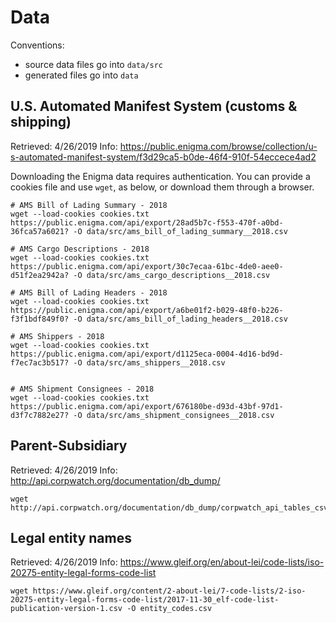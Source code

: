 # Data

Conventions:
- source data files go into `data/src`
- generated files go into `data`

## U.S. Automated Manifest System (customs & shipping)

Retrieved: 4/26/2019
Info: <https://public.enigma.com/browse/collection/u-s-automated-manifest-system/f3d29ca5-b0de-46f4-910f-54eccece4ad2>

Downloading the Enigma data requires authentication. You can provide a cookies file and use `wget`, as below, or download them through a browser.

```
# AMS Bill of Lading Summary - 2018
wget --load-cookies cookies.txt https://public.enigma.com/api/export/28ad5b7c-f553-470f-a0bd-36fca57a6021? -O data/src/ams_bill_of_lading_summary__2018.csv

# AMS Cargo Descriptions - 2018
wget --load-cookies cookies.txt https://public.enigma.com/api/export/30c7ecaa-61bc-4de0-aee0-d51f2ea2942a? -O data/src/ams_cargo_descriptions__2018.csv

# AMS Bill of Lading Headers - 2018
wget --load-cookies cookies.txt https://public.enigma.com/api/export/a6be01f2-b029-48f0-b226-f3f1bdf849f0? -O data/src/ams_bill_of_lading_headers__2018.csv

# AMS Shippers - 2018
wget --load-cookies cookies.txt https://public.enigma.com/api/export/d1125eca-0004-4d16-bd9d-f7ec7ac3b517? -O data/src/ams_shippers__2018.csv


# AMS Shipment Consignees - 2018
wget --load-cookies cookies.txt https://public.enigma.com/api/export/676180be-d93d-43bf-97d1-d3f7c7882e27? -O data/src/ams_shipment_consignees__2018.csv
```

## Parent-Subsidiary

Retrieved: 4/26/2019
Info: <http://api.corpwatch.org/documentation/db_dump/>

```
wget http://api.corpwatch.org/documentation/db_dump/corpwatch_api_tables_csv.tar.gz
```

## Legal entity names

Retrieved: 4/26/2019
Info: <https://www.gleif.org/en/about-lei/code-lists/iso-20275-entity-legal-forms-code-list>

```
wget https://www.gleif.org/content/2-about-lei/7-code-lists/2-iso-20275-entity-legal-forms-code-list/2017-11-30_elf-code-list-publication-version-1.csv -O entity_codes.csv
```

